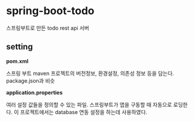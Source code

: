 # spring-boot-todo
스프링부트로 만든 todo rest api 서버

## setting

**pom.xml**

스프링 부트 maven 프로젝트의 버전정보, 환경설정, 의존성 정보 등을 담는다. 
package.json과 비슷

**application.properties**

여러 설정 값들을 정의할 수 있는 파일. 스프링부트가 앱을 구동할 때 자동으로 로딩한다. 
이 프로젝트에서는 database 연동 설정을 하는데 사용하였다.